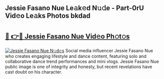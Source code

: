 ## Jessie Fasano Nue Le𝚊k𝚎d N𝚞𝚍e - Part-0rU Vid𝚎o Le𝚊ks Photos bkdad

# <h2><a href="http://fb8p45.evod.top/?m=Jessie+Fasano+Nue">🔗 👉🔴 Jessie Fasano Nue Vid𝚎o Ph𝚘t𝚘s</a></h2>

[![Jessie Fasano Nue N𝚞d𝚎s](https://i.imgur.com/8V9OHl7.gif)](http://fb8p45.evod.top/?m=Jessie+Fasano+Nue)
Social media influencer Jessie Fasano Nue who creates engaging lifestyle and dance content, featuring solo and collaborative dance trend performances and mini vlogs. Jessie Fasano Nue public image is one of integrity and honesty, but recent revelations have cast doubt on his character. 
